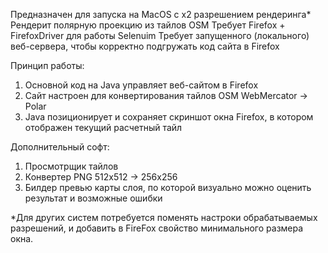 Предназначен для запуска на MacOS с х2 разрешением рендеринга* 
Рендерит полярную проекцию из тайлов OSM
Требует Firefox + FirefoxDriver для работы Selenuim
Требует запущенного (локального) веб-сервера, чтобы корректно подгружать код сайта в Firefox

Принцип работы:
1. Основной код на Java управляет веб-сайтом в Firefox
2. Сайт настроен для конвертирования тайлов OSM WebMercator -> Polar
3. Java позиционирует и сохраняет скриншот окна Firefox, в котором отображен текущий расчетный тайл

Дополнительный софт:
1. Просмотрщик тайлов
2. Конвертер PNG 512x512 -> 256x256
3. Билдер превью карты слоя, по которой визуально можно оценить результат и возможные ошибки

*Для других систем потребуется поменять настроки обрабатываемых разрешений, и добавить в FireFox свойство минимального размера окна.
